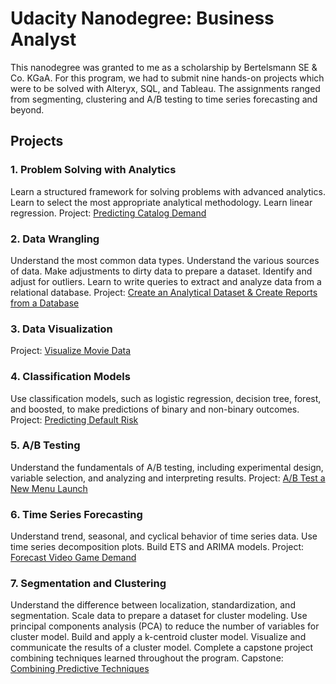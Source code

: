 # Udacity Nanodegree: Business Analyst

This nanodegree was granted to me as a scholarship by Bertelsmann SE & Co. KGaA. For this program, we had to submit nine hands-on projects which were to be solved with Alteryx, SQL, and Tableau. The assignments ranged from segmenting, clustering and A/B testing to time series forecasting and beyond.

## Projects

### 1. Problem Solving with Analytics
Learn a structured framework for solving problems with advanced analytics. Learn to select the most appropriate analytical methodology. Learn linear regression.
Project: [Predicting Catalog Demand](https://github.com/caloudz/nanodegrees/tree/master/business-analyst/p1-catalog-demand)

### 2. Data Wrangling
Understand the most common data types. Understand the various sources of data. Make adjustments to dirty data to prepare a dataset. Identify and adjust for outliers. Learn to write queries to extract and analyze data from a relational database.
Project: [Create an Analytical Dataset & Create Reports from a Database](https://github.com/caloudz/nanodegrees/tree/master/business-analyst/p2-analytics-dataset)

### 3. Data Visualization
Project: [Visualize Movie Data](https://github.com/caloudz/nanodegrees/tree/master/business-analyst/p3-visualize-movie)

### 4. Classification Models
Use classification models, such as logistic regression, decision tree, forest, and boosted, to make predictions of binary and non-binary outcomes.
Project: [Predicting Default Risk](https://github.com/caloudz/nanodegrees/tree/master/business-analyst/p4-predict-default-risk)

### 5. A/B Testing
Understand the fundamentals of A/B testing, including experimental design, variable selection, and analyzing and interpreting results.
Project: [A/B Test a New Menu Launch](https://github.com/caloudz/nanodegrees/tree/master/business-analyst/p5-ab-test-new-menu-launch)

### 6. Time Series Forecasting
Understand trend, seasonal, and cyclical behavior of time series data. Use time series decomposition plots. Build ETS and ARIMA models.
Project: [Forecast Video Game Demand](https://github.com/caloudz/nanodegrees/tree/master/business-analyst/p6-forecast-game-sales)

### 7. Segmentation and Clustering
Understand the difference between localization, standardization, and segmentation. Scale data to prepare a dataset for cluster modeling. Use principal components analysis (PCA) to reduce the number of variables for cluster model. Build and apply a k-centroid cluster model. Visualize and communicate the results of a cluster model. Complete a capstone project combining techniques learned throughout the program.
Capstone: [Combining Predictive Techniques](https://github.com/caloudz/nanodegrees/tree/master/business-analyst/p7-combine-predictive-techniques)
